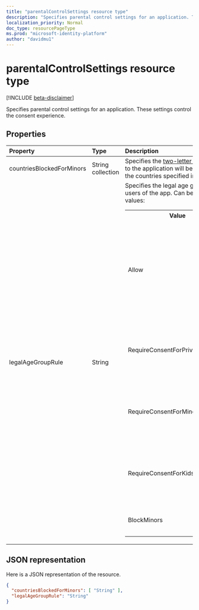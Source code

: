 ```yaml
---
title: "parentalControlSettings resource type"
description: "Specifies parental control settings for an application. These settings control the consent experience."
localization_priority: Normal
doc_type: resourcePageType
ms.prod: "microsoft-identity-platform"
author: "davidmu1"
---
```


# parentalControlSettings resource type

[!INCLUDE [beta-disclaimer](../../includes/beta-disclaimer.md)]

Specifies parental control settings for an application. These settings control the consent experience.

## Properties

| Property | Type | Description |
:---------------|:--------|:----------|
|countriesBlockedForMinors|String collection| Specifies the [two-letter ISO country codes](https://www.iso.org/iso-3166-country-codes.html). Access to the application will be blocked for minors from the countries specified in this list.|
|legalAgeGroupRule| String | Specifies the legal age group rule that applies to users of the app. Can be set to one of the following values: <table><tr><th>Value</th><th>Description</th></tr><tr><td>Allow</td><td>Default. Enforces the legal minimum. This means parental consent is required for minors in the European Union and Korea.</td></tr><tr><td>RequireConsentForPrivacyServices</td><td>Enforces the user to specify date of birth to comply with COPPA rules. </td></tr><tr><td>RequireConsentForMinors</td><td>Requires parental consent for ages below 18, regardless of country minor rules.</td></tr><tr><td>RequireConsentForKids</td><td>Requires parental consent for ages below 14, regardless of country minor rules.</td></tr><tr><td>BlockMinors</td><td>Blocks minors from using the app.</td></tr></table> |

## JSON representation
Here is a JSON representation of the resource.

<!--{
  "blockType": "resource",
  "@odata.type": "microsoft.graph.parentalControlSettings"
}-->
```json
{
  "countriesBlockedForMinors": [ "String" ],
  "legalAgeGroupRule": "String"
}

```
